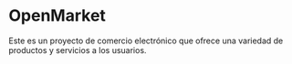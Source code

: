 # OpenMarket
Este es un proyecto de comercio electrónico que ofrece una variedad de productos y servicios a los usuarios.
